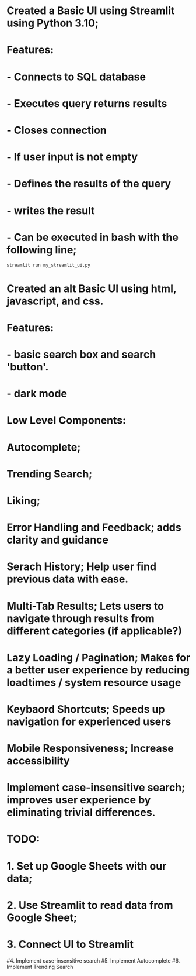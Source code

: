 # Created a Basic UI using Streamlit using Python 3.10;
# Features:
# - Connects to SQL database
# - Executes query returns results
# - Closes connection
# - If user input is not empty
#   - Defines the results of the query
#   - writes the result
# - Can be executed in bash with the following line;
    streamlit run my_streamlit_ui.py

# Created an alt Basic UI using html, javascript, and css.
# Features:
#  - basic search box and search 'button'.
#  - dark mode



# Low Level Components:

# Autocomplete;
# Trending Search;
# Liking;
# Error Handling and Feedback; adds clarity and guidance
# Serach History; Help user find previous data with ease.
# Multi-Tab Results; Lets users to navigate through results from different categories (if applicable?)
# Lazy Loading / Pagination; Makes for a better user experience by reducing loadtimes / system resource usage
# Keybaord Shortcuts; Speeds up navigation for experienced users
# Mobile Responsiveness; Increase accessibility
# Implement case-insensitive search; improves user experience by eliminating trivial differences. 

# TODO:
# 1. Set up Google Sheets with our data;
# 2. Use Streamlit to read data from Google Sheet;
# 3. Connect UI to Streamlit

#4. Implement case-insensitive search
#5. Implement Autocomplete
#6. Implement Trending Search